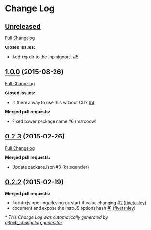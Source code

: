 # Change Log

## [Unreleased](https://github.com/thefrontside/ember-introjs/tree/HEAD)

[Full Changelog](https://github.com/thefrontside/ember-introjs/compare/1.0.0...HEAD)

**Closed issues:**

- Add `tmp` dir to the .npmignore. [\#5](https://github.com/thefrontside/ember-introjs/issues/5)

## [1.0.0](https://github.com/thefrontside/ember-introjs/tree/1.0.0) (2015-08-26)
[Full Changelog](https://github.com/thefrontside/ember-introjs/compare/0.2.3...1.0.0)

**Closed issues:**

- Is there a way to use this without CLI? [\#4](https://github.com/thefrontside/ember-introjs/issues/4)

**Merged pull requests:**

- Fixed bower package name [\#6](https://github.com/thefrontside/ember-introjs/pull/6) ([marcoow](https://github.com/marcoow))

## [0.2.3](https://github.com/thefrontside/ember-introjs/tree/0.2.3) (2015-02-26)
[Full Changelog](https://github.com/thefrontside/ember-introjs/compare/0.2.2...0.2.3)

**Merged pull requests:**

- Update package.json [\#3](https://github.com/thefrontside/ember-introjs/pull/3) ([kategengler](https://github.com/kategengler))

## [0.2.2](https://github.com/thefrontside/ember-introjs/tree/0.2.2) (2015-02-19)
**Merged pull requests:**

- fix introjs opening/closing on start-if value changing [\#2](https://github.com/thefrontside/ember-introjs/pull/2) ([fivetanley](https://github.com/fivetanley))
- document and expose the introJS options hash [\#1](https://github.com/thefrontside/ember-introjs/pull/1) ([fivetanley](https://github.com/fivetanley))



\* *This Change Log was automatically generated by [github_changelog_generator](https://github.com/skywinder/Github-Changelog-Generator)*